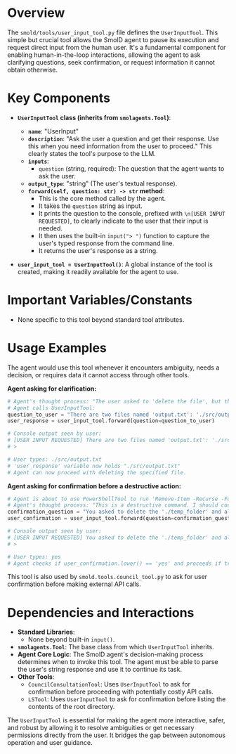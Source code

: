 # Overview

The `smold/tools/user_input_tool.py` file defines the `UserInputTool`. This simple but crucial tool allows the SmolD agent to pause its execution and request direct input from the human user. It's a fundamental component for enabling human-in-the-loop interactions, allowing the agent to ask clarifying questions, seek confirmation, or request information it cannot obtain otherwise.

# Key Components

-   **`UserInputTool` class (inherits from `smolagents.Tool`)**:
    *   **`name`**: "UserInput"
    *   **`description`**: "Ask the user a question and get their response. Use this when you need information from the user to proceed." This clearly states the tool's purpose to the LLM.
    *   **`inputs`**:
        *   `question` (string, required): The question that the agent wants to ask the user.
    *   **`output_type`**: "string" (The user's textual response).
    *   **`forward(self, question: str) -> str` method**:
        *   This is the core method called by the agent.
        *   It takes the `question` string as input.
        *   It prints the question to the console, prefixed with `\n[USER INPUT REQUESTED]`, to clearly indicate to the user that their input is needed.
        *   It then uses the built-in `input("> ")` function to capture the user's typed response from the command line.
        *   It returns the user's response as a string.

-   **`user_input_tool = UserInputTool()`**: A global instance of the tool is created, making it readily available for the agent to use.

# Important Variables/Constants

-   None specific to this tool beyond standard tool attributes.

# Usage Examples

The agent would use this tool whenever it encounters ambiguity, needs a decision, or requires data it cannot access through other tools.

**Agent asking for clarification:**

```python
# Agent's thought process: "The user asked to 'delete the file', but there are two files named 'output.txt' in different subdirectories. I need to ask which one."
# Agent calls UserInputTool:
question_to_user = "There are two files named 'output.txt': './src/output.txt' and './data/output.txt'. Which one do you want to delete?"
user_response = user_input_tool.forward(question=question_to_user)

# Console output seen by user:
# [USER INPUT REQUESTED] There are two files named 'output.txt': './src/output.txt' and './data/output.txt'. Which one do you want to delete?
# >

# User types: ./src/output.txt
# 'user_response' variable now holds "./src/output.txt"
# Agent can now proceed with deleting the specified file.
```

**Agent asking for confirmation before a destructive action:**

```python
# Agent is about to use PowerShellTool to run 'Remove-Item -Recurse -Force ./temp_folder'
# Agent's thought process: "This is a destructive command. I should confirm with the user."
confirmation_question = "You asked to delete the './temp_folder' and all its contents. This action is irreversible. Are you sure you want to proceed? (yes/no)"
user_confirmation = user_input_tool.forward(question=confirmation_question)

# Console output seen by user:
# [USER INPUT REQUESTED] You asked to delete the './temp_folder' and all its contents. This action is irreversible. Are you sure you want to proceed? (yes/no)
# >

# User types: yes
# Agent checks if user_confirmation.lower() == 'yes' and proceeds if true.
```
This tool is also used by `smold.tools.council_tool.py` to ask for user confirmation before making external API calls.

# Dependencies and Interactions

-   **Standard Libraries**:
    *   None beyond built-in `input()`.
-   **`smolagents.Tool`**: The base class from which `UserInputTool` inherits.
-   **Agent Core Logic**: The SmolD agent's decision-making process determines when to invoke this tool. The agent must be able to parse the user's string response and use it to continue its task.
-   **Other Tools**:
    *   `CouncilConsultationTool`: Uses `UserInputTool` to ask for confirmation before proceeding with potentially costly API calls.
    *   `LSTool`: Uses `UserInputTool` to ask for confirmation before listing the contents of the root directory.

The `UserInputTool` is essential for making the agent more interactive, safer, and robust by allowing it to resolve ambiguities or get necessary permissions directly from the user. It bridges the gap between autonomous operation and user guidance.

